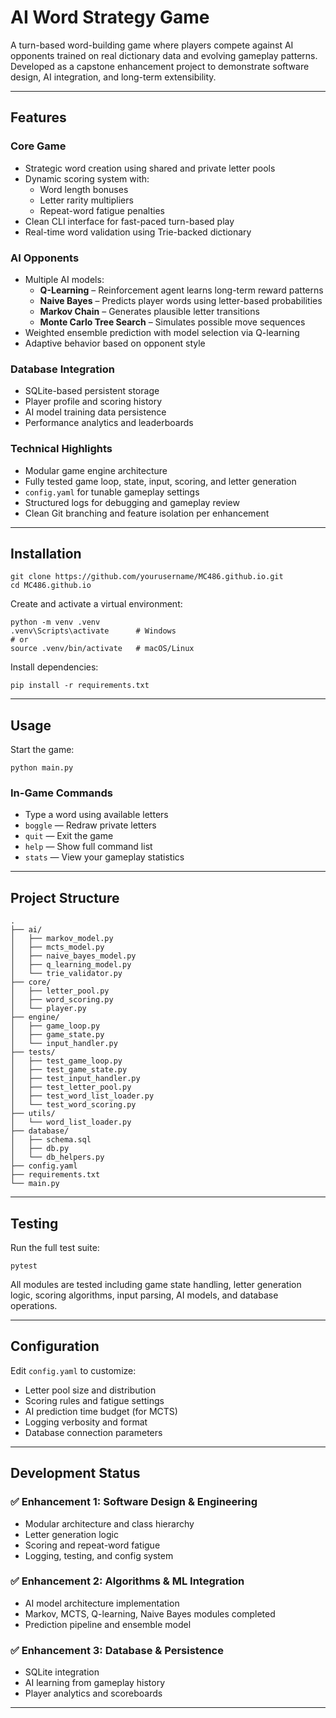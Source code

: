 # AI Word Strategy Game

A turn-based word-building game where players compete against AI opponents trained on real dictionary data and evolving gameplay patterns. Developed as a capstone enhancement project to demonstrate software design, AI integration, and long-term extensibility.

---

##  Features

###  Core Game
- Strategic word creation using shared and private letter pools
- Dynamic scoring system with:
  - Word length bonuses
  - Letter rarity multipliers
  - Repeat-word fatigue penalties
- Clean CLI interface for fast-paced turn-based play
- Real-time word validation using Trie-backed dictionary

###  AI Opponents
- Multiple AI models:
  - **Q-Learning** – Reinforcement agent learns long-term reward patterns
  - **Naive Bayes** – Predicts player words using letter-based probabilities
  - **Markov Chain** – Generates plausible letter transitions
  - **Monte Carlo Tree Search** – Simulates possible move sequences
- Weighted ensemble prediction with model selection via Q-learning
- Adaptive behavior based on opponent style

###  Database Integration
- SQLite-based persistent storage
- Player profile and scoring history
- AI model training data persistence
- Performance analytics and leaderboards

###  Technical Highlights
- Modular game engine architecture
- Fully tested game loop, state, input, scoring, and letter generation
- `config.yaml` for tunable gameplay settings
- Structured logs for debugging and gameplay review
- Clean Git branching and feature isolation per enhancement

---

##  Installation

```
git clone https://github.com/yourusername/MC486.github.io.git
cd MC486.github.io
```

Create and activate a virtual environment:

```
python -m venv .venv
.venv\Scripts\activate      # Windows
# or
source .venv/bin/activate   # macOS/Linux
```

Install dependencies:

```
pip install -r requirements.txt
```

---

##  Usage

Start the game:

```
python main.py
```

### In-Game Commands
- Type a word using available letters
- `boggle` — Redraw private letters
- `quit` — Exit the game
- `help` — Show full command list
- `stats` — View your gameplay statistics

---

##  Project Structure

```
.
├── ai/
│   ├── markov_model.py
│   ├── mcts_model.py
│   ├── naive_bayes_model.py
│   ├── q_learning_model.py
│   └── trie_validator.py
├── core/
│   ├── letter_pool.py
│   ├── word_scoring.py
│   └── player.py
├── engine/
│   ├── game_loop.py
│   ├── game_state.py
│   └── input_handler.py
├── tests/
│   ├── test_game_loop.py
│   ├── test_game_state.py
│   ├── test_input_handler.py
│   ├── test_letter_pool.py
│   ├── test_word_list_loader.py
│   └── test_word_scoring.py
├── utils/
│   └── word_list_loader.py
├── database/
│   ├── schema.sql
│   ├── db.py
│   └── db_helpers.py
├── config.yaml
├── requirements.txt
└── main.py
```

---

##  Testing

Run the full test suite:

```
pytest
```

All modules are tested including game state handling, letter generation logic, scoring algorithms, input parsing, AI models, and database operations.

---

##  Configuration

Edit `config.yaml` to customize:
- Letter pool size and distribution
- Scoring rules and fatigue settings
- AI prediction time budget (for MCTS)
- Logging verbosity and format
- Database connection parameters

---

##  Development Status

### ✅ Enhancement 1: Software Design & Engineering
-  Modular architecture and class hierarchy
-  Letter generation logic
-  Scoring and repeat-word fatigue
-  Logging, testing, and config system

### ✅ Enhancement 2: Algorithms & ML Integration
-  AI model architecture implementation
-  Markov, MCTS, Q-learning, Naive Bayes modules completed
-  Prediction pipeline and ensemble model

### ✅ Enhancement 3: Database & Persistence
-  SQLite integration
-  AI learning from gameplay history
-  Player analytics and scoreboards

---
